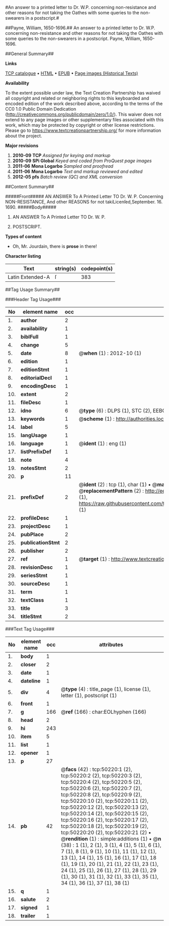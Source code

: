 #An answer to a printed letter to Dr. W.P. concerning non-resistance and other reasons for not taking the Oathes with some queries to the non-swearers in a postscript.#

##Payne, William, 1650-1696.##
An answer to a printed letter to Dr. W.P. concerning non-resistance and other reasons for not taking the Oathes with some queries to the non-swearers in a postscript.
Payne, William, 1650-1696.

##General Summary##

**Links**

[TCP catalogue](http://www.ota.ox.ac.uk/tcp/)  • 
[HTML](http://tei.it.ox.ac.uk/tcp/Texts-HTML/free/A56/A56735.html)  • 
[EPUB](http://tei.it.ox.ac.uk/tcp/Texts-EPUB/free/A56/A56735.epub) • 
[Page images (Historical Texts)](https://historicaltexts.jisc.ac.uk/eebo-11875676e)

**Availability**

To the extent possible under law, the Text Creation Partnership has waived all copyright and related or neighboring rights to this keyboarded and encoded edition of the work described above, according to the terms of the CC0 1.0 Public Domain Dedication (http://creativecommons.org/publicdomain/zero/1.0/). This waiver does not extend to any page images or other supplementary files associated with this work, which may be protected by copyright or other license restrictions. Please go to https://www.textcreationpartnership.org/ for more information about the project.

**Major revisions**

1. __2010-09__ __TCP__ *Assigned for keying and markup*
1. __2010-09__ __SPi Global__ *Keyed and coded from ProQuest page images*
1. __2011-06__ __Mona Logarbo__ *Sampled and proofread*
1. __2011-06__ __Mona Logarbo__ *Text and markup reviewed and edited*
1. __2012-05__ __pfs__ *Batch review (QC) and XML conversion*

##Content Summary##

#####Front#####
AN ANSWER To A Printed Letter TO Dr. W. P. Concerning NON-RESISTANCE, And other REASONS for not takiLicenſed,September. 16. 1690.
#####Body#####

1. AN ANSWER To A Printed Letter TO Dr. W. P.

1. POSTSCRIPT.

**Types of content**

  * Oh, Mr. Jourdain, there is **prose** in there!

**Character listing**


|Text|string(s)|codepoint(s)|
|---|---|---|
|Latin Extended-A|ſ|383|

##Tag Usage Summary##

###Header Tag Usage###

|No|element name|occ|attributes|
|---|---|---|---|
|1.|__author__|2||
|2.|__availability__|1||
|3.|__biblFull__|1||
|4.|__change__|5||
|5.|__date__|8| @__when__ (1) : 2012-10 (1)|
|6.|__edition__|1||
|7.|__editionStmt__|1||
|8.|__editorialDecl__|1||
|9.|__encodingDesc__|1||
|10.|__extent__|2||
|11.|__fileDesc__|1||
|12.|__idno__|6| @__type__ (6) : DLPS (1), STC (2), EEBO-CITATION (1), OCLC (1), VID (1)|
|13.|__keywords__|1| @__scheme__ (1) : http://authorities.loc.gov/ (1)|
|14.|__label__|5||
|15.|__langUsage__|1||
|16.|__language__|1| @__ident__ (1) : eng (1)|
|17.|__listPrefixDef__|1||
|18.|__note__|4||
|19.|__notesStmt__|2||
|20.|__p__|11||
|21.|__prefixDef__|2| @__ident__ (2) : tcp (1), char (1)  •  @__matchPattern__ (2) : ([0-9\-]+):([0-9IVX]+) (1), (.+) (1)  •  @__replacementPattern__ (2) : http://eebo.chadwyck.com/downloadtiff?vid=$1&page=$2 (1), https://raw.githubusercontent.com/textcreationpartnership/Texts/master/tcpchars.xml#$1 (1)|
|22.|__profileDesc__|1||
|23.|__projectDesc__|1||
|24.|__pubPlace__|2||
|25.|__publicationStmt__|2||
|26.|__publisher__|2||
|27.|__ref__|1| @__target__ (1) : http://www.textcreationpartnership.org/docs/. (1)|
|28.|__revisionDesc__|1||
|29.|__seriesStmt__|1||
|30.|__sourceDesc__|1||
|31.|__term__|1||
|32.|__textClass__|1||
|33.|__title__|3||
|34.|__titleStmt__|2||


###Text Tag Usage###

|No|element name|occ|attributes|
|---|---|---|---|
|1.|__body__|1||
|2.|__closer__|2||
|3.|__date__|1||
|4.|__dateline__|1||
|5.|__div__|4| @__type__ (4) : title_page (1), license (1), letter (1), postscript (1)|
|6.|__front__|1||
|7.|__g__|166| @__ref__ (166) : char:EOLhyphen (166)|
|8.|__head__|2||
|9.|__hi__|243||
|10.|__item__|5||
|11.|__list__|1||
|12.|__opener__|1||
|13.|__p__|27||
|14.|__pb__|42| @__facs__ (42) : tcp:50220:1 (2), tcp:50220:2 (2), tcp:50220:3 (2), tcp:50220:4 (2), tcp:50220:5 (2), tcp:50220:6 (2), tcp:50220:7 (2), tcp:50220:8 (2), tcp:50220:9 (2), tcp:50220:10 (2), tcp:50220:11 (2), tcp:50220:12 (2), tcp:50220:13 (2), tcp:50220:14 (2), tcp:50220:15 (2), tcp:50220:16 (2), tcp:50220:17 (2), tcp:50220:18 (2), tcp:50220:19 (2), tcp:50220:20 (2), tcp:50220:21 (2)  •  @__rendition__ (1) : simple:additions (1)  •  @__n__ (38) : 1 (1), 2 (1), 3 (1), 4 (1), 5 (1), 6 (1), 7 (1), 8 (1), 9 (1), 10 (1), 11 (1), 12 (1), 13 (1), 14 (1), 15 (1), 16 (1), 17 (1), 18 (1), 19 (1), 20 (1), 21 (1), 22 (1), 23 (1), 24 (1), 25 (1), 26 (1), 27 (1), 28 (1), 29 (1), 30 (1), 31 (1), 32 (1), 33 (1), 35 (1), 34 (1), 36 (1), 37 (1), 38 (1)|
|15.|__q__|1||
|16.|__salute__|2||
|17.|__signed__|1||
|18.|__trailer__|1||

